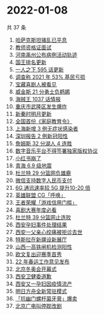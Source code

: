 # 2022-01-08

共 37 条

<!-- BEGIN -->
<!-- 最后更新时间 Sat Jan 08 2022 18:15:02 GMT+0800 (China Standard Time) -->

1. [哈萨克斯坦骚乱已平息](https://www.zhihu.com/search?q=哈萨克斯坦)
1. [教师资格证面试](https://www.zhihu.com/search?q=教师资格证面试)
1. [河南禹州公布病例活动轨迹](https://www.zhihu.com/search?q=河南疫情)
1. [国王排名更新](https://www.zhihu.com/search?q=国王排名)
1. [一人之下 595 话更新](https://www.zhihu.com/search?q=一人之下)
1. [调查称 2021 年 53% 基民亏损](https://www.zhihu.com/search?q=基金亏损)
1. [宝藏喜剧人被看见](https://www.zhihu.com/search?q=一年一度喜剧大赛)
1. [威金斯 21 分勇士负鹈鹕](https://www.zhihu.com/search?q=勇士)
1. [海贼王 1037 话情报](https://www.zhihu.com/search?q=海贼王)
1. [重庆市武隆区发生爆炸](https://www.zhihu.com/search?q=重庆爆炸)
1. [新秦时明月更新](https://www.zhihu.com/search?q=新秦时明月)
1. [全国首份《家庭教育令》](https://www.zhihu.com/search?q=家庭教育令)
1. [上海新增 3 例无症状感染者](https://www.zhihu.com/search?q=上海疫情)
1. [深圳报告 2 例新冠阳性](https://www.zhihu.com/search?q=深圳疫情)
1. [詹姆斯 32 分湖人 4 连胜](https://www.zhihu.com/search?q=湖人)
1. [数字音乐平台不得签署独家版权协议](https://www.zhihu.com/search?q=数字音乐平台)
1. [小红书崩了](https://www.zhihu.com/search?q=小红书崩了)
1. [青海 6.9 级地震](https://www.zhihu.com/search?q=青海地震)
1. [杜兰特 29 分篮网负雄鹿](https://www.zhihu.com/search?q=篮网)
1. [微信支持数字人民币支付](https://www.zhihu.com/search?q=数字人民币)
1. [6G 通讯速率较 5G 提升10-20 倍](https://www.zhihu.com/search?q=6G)
1. [英雄联盟 CG「呼唤」](https://www.zhihu.com/search?q=英雄联盟cg)
1. [王者荣耀「游戏信用门槛」](https://www.zhihu.com/search?q=王者荣耀)
1. [喜剧大赛年度必看](https://www.zhihu.com/search?q=一年一度喜剧大赛)
1. [杜兰特 39 分篮网止连败](https://www.zhihu.com/search?q=篮网)
1. [西安孕妇事件处理结果](https://www.zhihu.com/search?q=西安孕妇)
1. [西安一父亲心绞痛被拒诊去世](https://www.zhihu.com/search?q=西安父亲)
1. [特斯拉在新疆设新展厅](https://www.zhihu.com/search?q=特斯拉)
1. [山西一高铁闸机检测阳性](https://www.zhihu.com/search?q=山西高铁)
1. [欧文复出迎赛季首秀](https://www.zhihu.com/search?q=欧文复出)
1. [22 年春运工作意见发布](https://www.zhihu.com/search?q=春运工作意见)
1. [北京冬奥会开幕式](https://www.zhihu.com/search?q=冬奥会)
1. [西安卫健委道歉](https://www.zhihu.com/search?q=西安卫健委)
1. [西安又一孕妇因疫情流产](https://www.zhihu.com/search?q=西安孕妇流产)
1. [明日方舟全新常驻模式](https://www.zhihu.com/search?q=明日方舟)
1. [「抗幽门螺杆菌牙膏」爆卖](https://www.zhihu.com/search?q=抗幽门螺杆菌牙膏)
1. [北京广电叫停耽改剧](https://www.zhihu.com/search?q=耽改剧)

<!-- END -->
